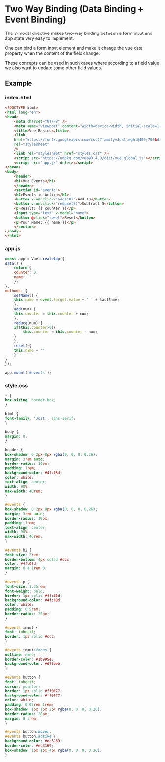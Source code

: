 # Two Way Binding (Data Binding + Event Binding)
The v-model directive makes two-way binding between a form input and app state very easy to implement.

One can bind a form input element and make it change the vue data property when the content of the field change.

These concepts can be used in such cases where according to a field value we also want to update some other field values.

## Example
### index.html
```html
<!DOCTYPE html>
<html lang="en">
<head>
    <meta charset="UTF-8" />
    <meta name="viewport" content="width=device-width, initial-scale=1.0" />
    <title>Vue Basics</title>
    <link
    href="https://fonts.googleapis.com/css2?family=Jost:wght@400;700&display=swap"
    rel="stylesheet"
    />
    <link rel="stylesheet" href="styles.css" />
    <script src="https://unpkg.com/vue@3.4.9/dist/vue.global.js"></script>
    <script src="app.js" defer></script>
</head>
<body>
    <header>
    <h1>Vue Events</h1>
    </header>
    <section id="events">
    <h2>Events in Action</h2>
    <button v-on:click="add(10)">Add 10</button>
    <button v-on:click="reduce(5)">Subtract 5</button>
    <p>Result: {{ counter }}</p>
    <input type="text" v-model="name">
    <button @click="reset">Reset</button>
    <p>Your Name: {{ name }}</p>
    </section>
</body>
</html>
```

### app.js
```js
const app = Vue.createApp({
data() {
    return {
    counter: 0,
    name: ''
    };
},
methods: {
    setName() {
    this.name = event.target.value + ' ' + lastName;
    },
    add(num) {
    this.counter = this.counter + num;
    },
    reduce(num) {
    if(this.counter>0){
        this.counter = this.counter - num;
    }
    },
    reset(){
    this.name = ''
    }
}
});

app.mount('#events');
```

### style.css
```css
* {
box-sizing: border-box;
}

html {
font-family: 'Jost', sans-serif;
}

body {
margin: 0;
}

header {
box-shadow: 0 2px 8px rgba(0, 0, 0, 0.26);
margin: 3rem auto;
border-radius: 10px;
padding: 1rem;
background-color: #4fc08d;
color: white;
text-align: center;
width: 90%;
max-width: 40rem;
}

#events {
box-shadow: 0 2px 8px rgba(0, 0, 0, 0.26);
margin: 3rem auto;
border-radius: 10px;
padding: 1rem;
text-align: center;
width: 90%;
max-width: 40rem;
}

#events h2 {
font-size: 2rem;
border-bottom: 4px solid #ccc;
color: #4fc08d;
margin: 0 0 1rem 0;
}

#events p {
font-size: 1.25rem;
font-weight: bold;
border: 1px solid #4fc08d;
background-color: #4fc08d;
color: white;
padding: 0.5rem;
border-radius: 25px;
}

#events input {
font: inherit;
border: 1px solid #ccc;
}

#events input:focus {
outline: none;
border-color: #1b995e;
background-color: #d7fdeb;
}

#events button {
font: inherit;
cursor: pointer;
border: 1px solid #ff0077;
background-color: #ff0077;
color: white;
padding: 0.05rem 1rem;
box-shadow: 1px 1px 2px rgba(0, 0, 0, 0.26);
border-radius: 20px;
margin: 0 1rem;
}

#events button:hover,
#events button:active {
background-color: #ec3169;
border-color: #ec3169;
box-shadow: 1px 1px 4px rgba(0, 0, 0, 0.26);
}
```